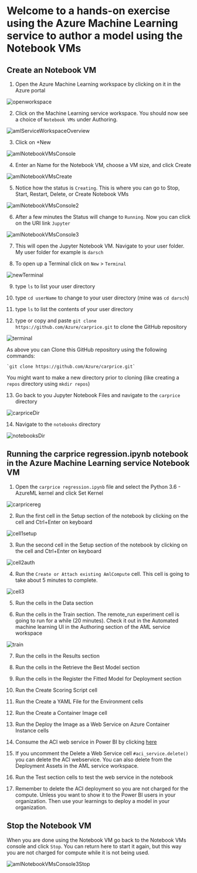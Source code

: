 # Welcome to a hands-on exercise using the **Azure Machine Learning service** to author a model using the **Notebook VMs**


## Create an Notebook VM

1. Open the Azure Machine Learning workspace by clicking on it in the Azure portal

![openworkspace](https://raw.githubusercontent.com/Azure/carprice/master/images/openworkspace.png)

2. Click on the Machine Learning service workspace.  You should now see a choice of ``Notebook VMs`` under Authoring.

![amlServiceWorkspaceOverview](https://raw.githubusercontent.com/Azure/carprice/master/images/amlServiceWorkspaceOverview.png)

3. Click on +New

![amlNotebookVMsConsole](https://raw.githubusercontent.com/Azure/carprice/master/images/amlNotebookVMsConsole.png)

4. Enter an Name for the Notebook VM, choose a VM size, and click Create

![amlNotebookVMsCreate](https://raw.githubusercontent.com/Azure/carprice/master/images/amlNotebookVMsCreate.png)

5. Notice how the status is `Creating`.  This is where you can go to Stop, Start, Restart, Delete, or Create Notebook VMs

![amlNotebookVMsConsole2](https://raw.githubusercontent.com/Azure/carprice/master/images/amlNotebookVMsConsole2.png)

6. After a few minutes the Status will change to `Running`.  Now you can click on the URI link `Jupyter`

![amlNotebookVMsConsole3](https://raw.githubusercontent.com/Azure/carprice/master/images/amlNotebookVMsConsole3.png)

7. This will open the Jupyter Notebook VM.  Navigate to your user folder.  My user folder for example is `darsch`

8. To open up a Terminal click on `New` > `Terminal`

![newTerminal](https://raw.githubusercontent.com/Azure/carprice/master/images/newTerminal.png)

9. type `ls` to list your user directory

10. type `cd userName` to change to your user directory (mine was `cd darsch`)

11. type `ls` to list the contents of your user directory

12. type or copy and paste ``git clone https://github.com/Azure/carprice.git`` to clone the GitHub repository

![terminal](https://raw.githubusercontent.com/Azure/carprice/master/images/terminal.png)

As above you can Clone this GitHub repository using the following commands: 

    `git clone https://github.com/Azure/carprice.git`

You might want to make a new directory prior to cloning (like creating a `repos` directory using `mkdir repos`)

13. Go back to you Jupyter Notebook Files and navigate to the `carprice` directory

![carpriceDir](https://raw.githubusercontent.com/Azure/carprice/master/images/carpriceDir.png)

14. Navigate to the `notebooks` directory

![notebooksDir](https://raw.githubusercontent.com/Azure/carprice/master/images/notebooksDir.png)

## Running the carprice regression.ipynb notebook in the Azure Machine Learning service Notebook VM

1. Open the `carprice regression.ipynb` file and select the Python 3.6 - AzureML kernel and click Set Kernel

![carpricereg](https://raw.githubusercontent.com/Azure/carprice/master/images/carpricereg.png)

2. Run the first cell in the Setup section of the notebook by clicking on the cell and Ctrl+Enter on keyboard 

![cell1setup](https://raw.githubusercontent.com/Azure/carprice/master/images/cell1setup.png)

3. Run the second cell in the Setup section of the notebook by clicking on the cell and Ctrl+Enter on keyboard 

![cell2auth](https://raw.githubusercontent.com/Azure/carprice/master/images/cell2auth.png)

4. Run the `Create or Attach existing AmlCompute` cell.  This cell is going to take about 5 minutes to complete.

![cell3](https://raw.githubusercontent.com/Azure/carprice/master/images/cell3.png)

5. Run the cells in the Data section

6. Run the cells in the Train section.  The remote_run experiment cell is going to run for a while (20 minutes).  Check it out in the Automated machine learning UI in the Authoring section of the AML service workspace 

![train](https://raw.githubusercontent.com/Azure/carprice/master/images/train.png)

7. Run the cells in the Results section

8. Run the cells in the Retrieve the Best Model section

9. Run the cells in the Register the Fitted Model for Deployment section

10. Run the Create Scoring Script cell

11. Run the Create a YAML File for the Environment cells

12. Run the Create a Container Image cell

13. Run the Deploy the Image as a Web Service on Azure Container Instance cells

14. Consume the ACI web service in Power BI by clicking [here](https://github.com/Azure/carprice/tree/master/powerbi)

15. If you uncomment the Delete a Web Service cell `#aci_service.delete()` you can delete the ACI webservice.  You can also delete from the Deployment Assets in the AML service workspace.

16. Run the Test section cells to test the web service in the notebook

17. Remember to delete the ACI deployment so you are not charged for the compute.  Unless you want to show it to the Power BI users in your organization.  Then use your learnings to deploy a model in your organization.

## Stop the Notebook VM

When you are done using the Notebook VM go back to the Notebook VMs console and click `Stop`.  You can return here to start it again, but this way you are not charged for compute while it is not being used.

![amlNotebookVMsConsole3Stop](https://raw.githubusercontent.com/Azure/carprice/master/images/amlNotebookVMsConsole3.png)


